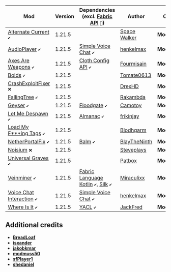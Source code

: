 | Mod | Version | Dependencies (excl. [Fabric API][url-fabric-api] `🔗`) | Author | CDN |
|-----|---------|--------------------------------------------------------|--------|-----|
| [Alternate Current][url-alternate-current] `✔️` | 1.21.5 | | [Space Walker][url-space-walker] | __Modrinth__ |
| [AudioPlayer][url-audio-player] `✔️` | 1.21.5 | [Simple Voice Chat][url-simple-voice-chat] `✔️` | [henkelmax][url-henkelmax] | __Modrinth__ |
| [Axes Are Weapons][url-axes-are-weapons] `✔️` | 1.21.5 | [Cloth Config API][url-cloth-config-api] `✔️` | [Fourmisain][url-fourmisain] | __Modrinth__ |
| [Boids][url-boids] `✔️` | 1.21.5 | | [Tomate0613][url-tomate0613] | __Modrinth__ |
| [CrashExploitFixer][url-crash-exploit-fixer] `❌` | 1.21.5 | | [DrexHD][url-drexhd] | __Modrinth__ |
| [FallingTree][url-falling-tree] `✔️` | 1.21.5 | | [Rakambda][url-rakambda] | __Modrinth__ |
| [Geyser][url-geyser] `✔️` | 1.21.5 | [Floodgate][url-floodgate] `✔️` | [Camotoy][url-camotoy] | __Modrinth__ |
| [Let Me Despawn][url-let-me-despawn] `✔️` | 1.21.5 | [Almanac][url-almanac] `✔️` | [frikinjay][url-frikinjay] | __Modrinth__ |
| [Load My F***ing Tags][url-load-my-fucking-tags] `✔️` | 1.21.5 | | [Blodhgarm][url-blodhgarm] | __Modrinth__ |
| [NetherPortalFix][url-nether-portal-fix] `✔️` | 1.21.5 | [Balm][url-balm] `✔️` | [BlayTheNinth][url-blaytheninth] | __Modrinth__ |
| [Noisium][url-noisium] `❌` | 1.21.5 | | [Steveplays][url-steveplays] | __Modrinth__ |
| [Universal Graves][url-universal-graves] `✔️` | 1.21.5 | | [Patbox][url-patbox] | __Modrinth__ |
| [Veinminer][url-veinminer] `✔️` | 1.21.5 | [Fabric Language Kotlin][url-fabric-language-kotlin] `✔️`, [Silk][url-silk] `✔️` | [Miraculixx][url-miraculixx] | __Modrinth__ |
| [Voice Chat Interaction][url-voice-chat-interaction] `✔️` | 1.21.5 | [Simple Voice Chat][url-simple-voice-chat] `✔️` | [henkelmax][url-henkelmax] | __Modrinth__ |
| [Where Is It][url-where-is-it] `✔️` | 1.21.5 | [YACL][url-yacl] `✔️` | [JackFred][url-jackfred] | __Modrinth__ |

## Additional credits
- [__BreadLoaf__][url-breadloaf]
- [__isxander__][url-isxander]
- [__jakobkmar__][url-jakobkmar]
- [__modmuss50__][url-modmuss50]
- [__sfPlayer1__][url-sfplayer1]
- [__shedaniel__][url-shedaniel]

<!-- loaders -->
[url-fabric]: <https://maven.fabricmc.net/net/fabricmc/fabric-installer/1.0.1/fabric-installer-1.0.1.jar>
<!-- authors -->
[url-blaytheninth]: <https://modrinth.com/user/BlayTheNinth>
[url-blodhgarm]: <https://modrinth.com/user/Blodhgarm>
[url-breadloaf]: <https://modrinth.com/user/BreadLoaf>
[url-camotoy]: <https://modrinth.com/user/Camotoy>
[url-drexhd]: <https://modrinth.com/user/DrexHD>
[url-fourmisain]: <https://modrinth.com/user/Fourmisain>
[url-frikinjay]: <https://modrinth.com/user/frikinjay>
[url-henkelmax]: <https://modrinth.com/user/henkelmax>
[url-isxander]: <https://modrinth.com/user/isxander>
[url-jackfred]: <https://modrinth.com/user/JackFred>
[url-jakobkmar]: <https://modrinth.com/user/jakobkmar>
[url-miraculixx]: <https://modrinth.com/user/Miraculixx>
[url-modmuss50]: <https://modrinth.com/user/modmuss50>
[url-patbox]: <https://modrinth.com/user/Patbox>
[url-rakambda]: <https://modrinth.com/user/Rakambda>
[url-sfplayer1]: <https://modrinth.com/user/sfPlayer1>
[url-shedaniel]: <https://modrinth.com/user/shedaniel>
[url-space-walker]: <https://modrinth.com/user/Space%20Walker>
[url-steveplays]: <https://modrinth.com/user/Steveplays>
[url-tomate0613]: <https://modrinth.com/user/Tomate0613>
<!-- mods -->
[url-almanac]: <https://cdn.modrinth.com/data/Gi02250Z/versions/mzFZuKaS/Almanac-1.21.5-fabric-1.4.5.jar>
[url-alternate-current]: <https://cdn.modrinth.com/data/r0v8vy1s/versions/eTNKfjl1/alternate-current-mc1.21.5-1.9.0.jar>
[url-audio-player]: <https://cdn.modrinth.com/data/SRlzjEBS/versions/gJYpGwtr/audioplayer-fabric-1.21.5-1.13.2.jar>
[url-axes-are-weapons]: <https://cdn.modrinth.com/data/1jvt7RTc/versions/IgfXr6Py/AxesAreWeapons-1.9.4-fabric-1.21.5.jar>
[url-balm]: <https://cdn.modrinth.com/data/MBAkmtvl/versions/GsLZWhdZ/balm-fabric-1.21.5-21.5.9.jar>
[url-boids]: <https://cdn.modrinth.com/data/2OckSy74/versions/aiZEd0aD/Boids-1.2.3.jar>
[url-cloth-config-api]: <https://cdn.modrinth.com/data/9s6osm5g/versions/qA00xo1O/cloth-config-18.0.145-fabric.jar>
[url-crash-exploit-fixer]: <https://cdn.modrinth.com/data/Z5GdSH3X/versions/dqRkbGHB/crashexploitfixer-fabric-1.1.0%2B1.21.jar>
[url-fabric-api]: <https://cdn.modrinth.com/data/P7dR8mSH/versions/FZ4q3wQK/fabric-api-0.119.9%2B1.21.5.jar>
[url-fabric-language-kotlin]: <https://cdn.modrinth.com/data/Ha28R6CL/versions/E4WyjCxJ/fabric-language-kotlin-1.13.2%2Bkotlin.2.1.20.jar>
[url-falling-tree]: <https://cdn.modrinth.com/data/Fb4jn8m6/versions/enSGEWts/FallingTree-1.21.5-1.21.5.2.jar>
[url-floodgate]: <https://cdn.modrinth.com/data/bWrNNfkb/versions/nyg969vQ/Floodgate-Fabric-2.2.4-b43.jar>
[url-geyser]: <https://cdn.modrinth.com/data/wKkoqHrH/versions/pzZaQ13D/geyser-fabric-Geyser-Fabric-2.7.0-b803.jar>
[url-let-me-despawn]: <https://cdn.modrinth.com/data/vE2FN5qn/versions/M9egl08c/letmedespawn-1.21.5-fabric-1.5.1.jar>
[url-load-my-fucking-tags]: <https://cdn.modrinth.com/data/67kVxsaO/versions/jEDKD9YH/lmft-1.1.0%2B1.21.4-fabric.jar>
[url-nether-portal-fix]: <https://cdn.modrinth.com/data/nPZr02ET/versions/3xwbxqcv/netherportalfix-fabric-1.21.5-21.5.1.jar>
[url-noisium]: <https://cdn.modrinth.com/data/KuNKN7d2/versions/9NHdQfkN/noisium-fabric-2.5.0%2Bmc1.21.4.jar>
[url-silk]: <https://cdn.modrinth.com/data/aTaCgKLW/versions/mIi7Urva/silk-all-1.11.1.jar>
[url-simple-voice-chat]: <https://cdn.modrinth.com/data/9eGKb6K1/versions/OzXC5Efi/voicechat-fabric-1.21.5-2.5.29.jar>
[url-universal-graves]: <https://cdn.modrinth.com/data/yn9u3ypm/versions/ejJjBZIM/graves-3.7.1%2B1.21.5.jar>
[url-veinminer]: <https://cdn.modrinth.com/data/OhduvhIc/versions/VDHlG2JK/veinminer-fabric-2.4.2.jar>
[url-voice-chat-interaction]: <https://cdn.modrinth.com/data/qsSP2ZZ0/versions/FjQl1BYe/vcinteraction-fabric-1.21.5-1.0.8.jar>
[url-where-is-it]: <https://cdn.modrinth.com/data/FCTyEqkn/versions/K6qcgGyq/whereisit-2.6.4%2B1.21.2.jar>
[url-yacl]: <https://cdn.modrinth.com/data/1eAoo2KR/versions/5yBEzonb/yet_another_config_lib_v3-3.6.6%2B1.21.5-fabric.jar>
